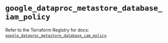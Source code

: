 # `google_dataproc_metastore_database_iam_policy`

Refer to the Terraform Registry for docs: [`google_dataproc_metastore_database_iam_policy`](https://registry.terraform.io/providers/hashicorp/google/6.33.0/docs/resources/dataproc_metastore_database_iam_policy).
